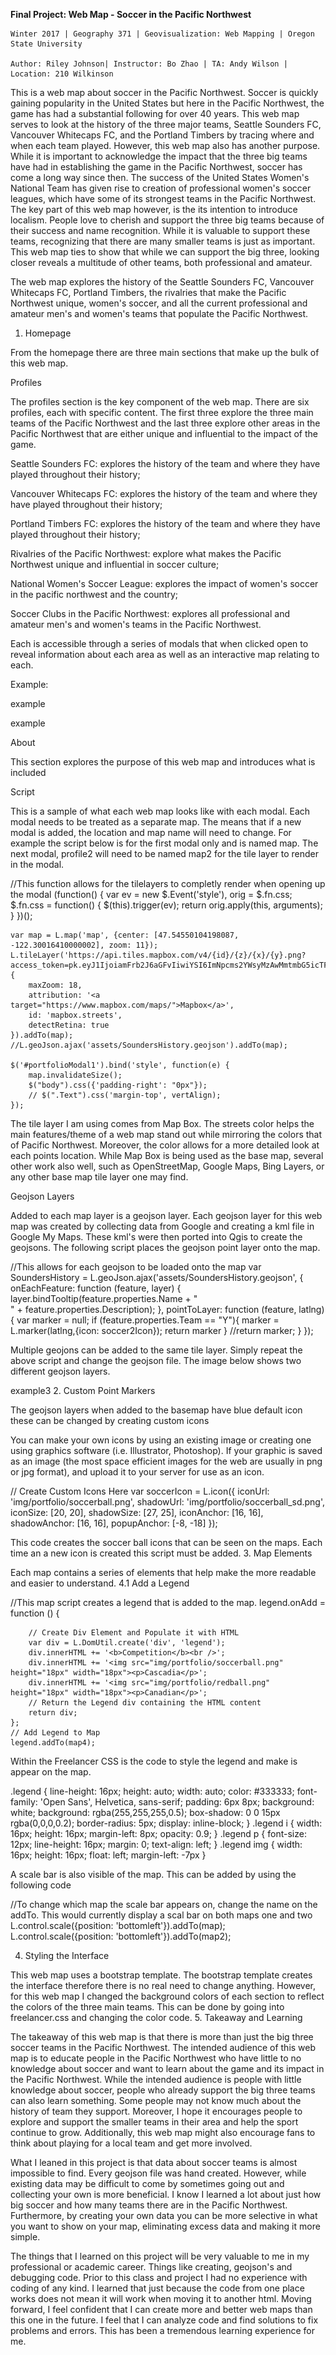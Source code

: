 **Final Project: Web Map - Soccer in the Pacific Northwest**

    Winter 2017 | Geography 371 | Geovisualization: Web Mapping | Oregon State University

    Author: Riley Johnson| Instructor: Bo Zhao | TA: Andy Wilson | Location: 210 Wilkinson

This is a web map about soccer in the Pacific Northwest. Soccer is quickly gaining popularity in the United States but here in the Pacific Northwest, the game has had a substantial following for over 40 years. This web map serves to look at the history of the three major teams, Seattle Sounders FC, Vancouver Whitecaps FC, and the Portland Timbers by tracing where and when each team played. However, this web map also has another purpose. While it is important to acknowledge the impact that the three big teams have had in establishing the game in the Pacific Northwest, soccer has come a long way since then. The success of the United States Women's National Team has given rise to creation of professional women's soccer leagues, which have some of its strongest teams in the Pacific Northwest. The key part of this web map however, is the its intention to introduce localism. People love to cherish and support the three big teams because of their success and name recognition. While it is valuable to support these teams, recognizing that there are many smaller teams is just as important. This web map ties to show that while we can support the big three, looking closer reveals a multitude of other teams, both professional and amateur.

The web map explores the history of the Seattle Sounders FC, Vancouver Whitecaps FC, Portland Timbers, the rivalries that make the Pacific Northwest unique, women's soccer, and all the current professional and amateur men's and women's teams that populate the Pacific Northwest.

1. Homepage

From the homepage there are three main sections that make up the bulk of this web map.

Profiles

The profiles section is the key component of the web map. There are six profiles, each with specific content. The first three explore the three main teams of the Pacific Northwest and the last three explore other areas in the Pacific Northwest that are either unique and influential to the impact of the game.

Seattle Sounders FC: explores the history of the team and where they have played throughout their history;

Vancouver Whitecaps FC: explores the history of the team and where they have played throughout their history;

Portland Timbers FC: explores the history of the team and where they have played throughout their history;

Rivalries of the Pacific Northwest: explore what makes the Pacific Northwest unique and influential in soccer culture;

National Women's Soccer League: explores the impact of women's soccer in the pacific northwest and the country;

Soccer Clubs in the Pacific Northwest: explores all professional and amateur men's and women's teams in the Pacific Northwest.

Each is accessible through a series of modals that when clicked open to reveal information about each area as well as an interactive map relating to each.

Example:

example

example

About

This section explores the purpose of this web map and introduces what is included

Script

This is a sample of what each web map looks like with each modal. Each modal needs to be treated as a separate map. The means that if a new modal is added, the location and map name will need to change. For example the script below is for the first modal only and is named map. The next modal, profile2 will need to be named map2 for the tile layer to render in the modal.

//This function allows for the tilelayers to completly render when opening up the modal
(function() {
        var ev = new $.Event('style'),
            orig = $.fn.css;
        $.fn.css = function() {
            $(this).trigger(ev);
            return orig.apply(this, arguments);
        }
    })();

    var map = L.map('map', {center: [47.54550104198087, -122.30016410000002], zoom: 11});
    L.tileLayer('https://api.tiles.mapbox.com/v4/{id}/{z}/{x}/{y}.png?access_token=pk.eyJ1IjoiamFrb2J6aGFvIiwiYSI6ImNpcms2YWsyMzAwMmtmbG5icTFxZ3ZkdncifQ.P9MBej1xacybKcDN_jehvw', {
        maxZoom: 18,
        attribution: '<a target="https://www.mapbox.com/maps/">Mapbox</a>',
        id: 'mapbox.streets',
        detectRetina: true
    }).addTo(map);
    //L.geoJson.ajax('assets/SoundersHistory.geojson').addTo(map);

    $('#portfolioModal1').bind('style', function(e) {
        map.invalidateSize();
        $("body").css({'padding-right': "0px"});
        // $(".Text").css('margin-top', vertAlign);
    });

The tile layer I am using comes from Map Box. The streets color helps the main features/theme of a web map stand out while mirroring the colors that of Pacific Northwest. Moreover, the color allows for a more detailed look at each points location. While Map Box is being used as the base map, several other work also well, such as OpenStreetMap, Google Maps, Bing Layers, or any other base map tile layer one may find.

Geojson Layers

Added to each map layer is a geojson layer. Each geojson layer for this web map was created by collecting data from Google and creating a kml file in Google My Maps. These kml's were then ported into Qgis to create the geojsons. The following script places the geojson point layer onto the map.

//This allows for each geojson to be loaded onto the map
var SoundersHistory = L.geoJson.ajax('assets/SoundersHistory.geojson', {
        onEachFeature: function (feature, layer) {
            layer.bindTooltip(feature.properties.Name + "<br />" + feature.properties.Description);
        }, pointToLayer: function (feature, latlng) {
            var marker = null;
            if (feature.properties.Team == "Y"){
                marker = L.marker(latlng,{icon: soccer2Icon});
                return marker
            }
            //return marker;
        }
    });

Multiple geojons can be added to the same tile layer. Simply repeat the above script and change the geojson file. The image below shows two different geojson layers.

example3
2. Custom Point Markers

The geojson layers when added to the basemap have blue default icon these can be changed by creating custom icons

You can make your own icons by using an existing image or creating one using graphics software (i.e. Illustrator, Photoshop). If your graphic is saved as an image (the most space efficient images for the web are usually in png or jpg format), and upload it to your server for use as an icon.

// Create Custom Icons Here
 var soccerIcon = L.icon({
        iconUrl: 'img/portfolio/soccerball.png',
        shadowUrl: 'img/portfolio/soccerball_sd.png',
        iconSize:     [20, 20],
        shadowSize:   [27, 25],
        iconAnchor:   [16, 16],
        shadowAnchor: [16, 16],
        popupAnchor:  [-8, -18]
    });

This code creates the soccer ball icons that can be seen on the maps. Each time an a new icon is created this script must be added.
3. Map Elements

Each map contains a series of elements that help make the more readable and easier to understand.
4.1 Add a Legend

//This map script creates a legend that is added to the map. 
legend.onAdd = function () {

        // Create Div Element and Populate it with HTML
        var div = L.DomUtil.create('div', 'legend');
        div.innerHTML += '<b>Competition</b><br />';
        div.innerHTML += '<img src="img/portfolio/soccerball.png" height="18px" width="18px"><p>Cascadia</p>';
        div.innerHTML += '<img src="img/portfolio/redball.png" height="18px" width="18px"><p>Canadian</p>';
        // Return the Legend div containing the HTML content
        return div;
    };
    // Add Legend to Map
    legend.addTo(map4);

Within the Freelancer CSS is the code to style the legend and make is appear on the map.

.legend {
  line-height: 16px;
  height: auto;
  width: auto;
  color: #333333;
  font-family: 'Open Sans', Helvetica, sans-serif;
  padding: 6px 8px;
  background: white;
  background: rgba(255,255,255,0.5);
  box-shadow: 0 0 15px rgba(0,0,0,0.2);
  border-radius: 5px;
  display: inline-block;
}
.legend i {
  width: 16px;
  height: 16px;
  margin-left: 8px;
  opacity: 0.9;
}
.legend p {
  font-size: 12px;
  line-height: 16px;
  margin: 0;
  text-align: left;
}
.legend img {
  width: 16px;
  height: 16px;
  float: left;
  margin-left: -7px
}

A scale bar is also visible of the map. This can be added by using the following code

//To change which map the scale bar appears on, change the name on the addTo. This would currently display a scal bar on both maps one and two
L.control.scale({position: 'bottomleft'}).addTo(map);
L.control.scale({position: 'bottomleft'}).addTo(map2);

4. Styling the Interface

This web map uses a bootstrap template. The bootstrap template creates the interface therefore there is no real need to change anything. However, for this web map I changed the background colors of each section to reflect the colors of the three main teams. This can be done by going into freelancer.css and changing the color code.
5. Takeaway and Learning

The takeaway of this web map is that there is more than just the big three soccer teams in the Pacific Northwest. The intended audience of this web map is to educate people in the Pacific Northwest who have little to no knowledge about soccer and want to learn about the game and its impact in the Pacific Northwest. While the intended audience is people with little knowledge about soccer, people who already support the big three teams can also learn something. Some people may not know much about the history of team they support. Moreover, I hope it encourages people to explore and support the smaller teams in their area and help the sport continue to grow. Additionally, this web map might also encourage fans to think about playing for a local team and get more involved.

What I leaned in this project is that data about soccer teams is almost impossible to find. Every geojson file was hand created. However, while existing data may be difficult to come by sometimes going out and collecting your own is more beneficial. I know I learned a lot about just how big soccer and how many teams there are in the Pacific Northwest. Furthermore, by creating your own data you can be more selective in what you want to show on your map, eliminating excess data and making it more simple.

The things that I learned on this project will be very valuable to me in my professional or academic career. Things like creating, geojson's and debugging code. Prior to this class and project I had no experience with coding of any kind. I learned that just because the code from one place works does not mean it will work when moving it to another html. Moving forward, I feel confident that I can create more and better web maps than this one in the future. I feel that I can analyze code and find solutions to fix problems and errors. This has been a tremendous learning experience for me.
